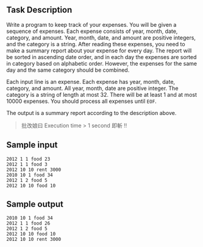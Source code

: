 ## Task Description ##

Write a program to keep track of your expenses. 
You will be given a sequence of expenses. Each expense consists of year, month, date, category, and amount. 
Year, month, date, and amount are positive integers, and the category is a string. 
After reading these expenses, you need to make a summary report about your expense for every day. 
The report will be sorted in ascending date order, and in each day the expenses are sorted in category based on alphabetic order. 
However, the expenses for the same day and the same category should be combined.

Each input line is an expense. Each expense has year, month, date, category, and amount. 
All year, month, date are positive integer. The category is a string of length at most 32. 
There will be at least 1 and at most 10000 expenses. You should process all expenses until `EOF`.

The output is a summary report according to the description above.

> 批改娘曰 Execution time > 1 second 即斬 !!

## Sample input ##
```
2012 1 1 food 23
2012 1 1 food 3
2012 10 10 rent 3000
2010 10 1 food 34
2012 1 2 food 5
2012 10 10 food 10
```

## Sample output ##
```
2010 10 1 food 34
2012 1 1 food 26
2012 1 2 food 5
2012 10 10 food 10
2012 10 10 rent 3000
```